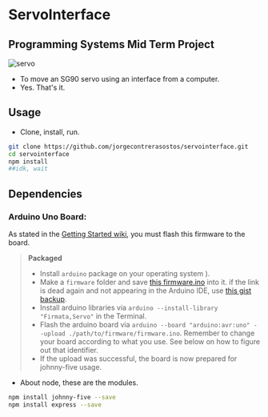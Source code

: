 # ServoInterface

## Programming Systems Mid Term Project

![servo](https://i.ytimg.com/vi/CA1U2yCq8EI/maxresdefault.jpg)

- To move an SG90 servo using an interface from a computer. 
- Yes. That's it.

## Usage

- Clone, install, run.

```bash
git clone https://github.com/jorgecontrerasostos/servointerface.git
cd servointerface
npm install
##idk, wait
```

## Dependencies

### Arduino Uno Board:

As stated in the [Getting Started wiki](https://github.com/rwaldron/johnny-five/wiki/Getting-Started), you must flash this firmware to the board.

> **Packaged**
> - Install `arduino` package on your operating system ).
> - Make a `firmware` folder and save [this firmware.ino](https://github.com/firmata/arduino/blob/master/examples/StandardFirmataPlus/StandardFirmataPlus.ino) into it. if the link is dead again and not appearing in the Arduino IDE, use [this gist backup](https://gist.github.com/cookiengineer/4f292c952209e0f74d4c18b995dac855).
> - Install arduino libraries via `arduino --install-library "Firmata,Servo"` in the Terminal.
> - Flash the arduino board via `arduino --board "arduino:avr:uno" --upload ./path/to/firmware/firmware.ino`. Remember to change your board according to what you use. See below on how to figure out that identifier.
> - If the upload was successful, the board is now prepared for johnny-five usage.

- About node, these are the modules.

```bash
npm install johnny-five --save 
npm install express --save 
```

